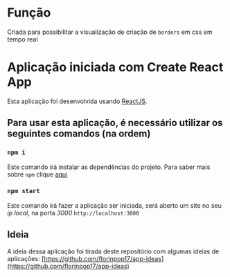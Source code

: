 # Função
Criada para possibilitar a visualização  de criação de `borders` em css em tempo real

# Aplicação iniciada com Create React App

Esta aplicação foi desenvolvida usando [ReactJS](https://github.com/facebook/create-react-app).

## Para usar esta aplicação, é necessário utilizar os seguintes comandos (na ordem)

### `npm i`

Este comando irá instalar as dependências do projeto.
Para saber mais sobre `npm` clique [aqui](https://www.npmjs.com/)

### `npm start`

Este comando irá fazer a aplicação ser iniciada, será aberto um site no seu *ip local*, na porta *3000*
`http://localhost:3000`

## Ideia

A ideia dessa aplicação foi tirada deste repositório com algumas ideias de aplicações: [https://github.com/florinpop17/app-ideas](https://github.com/florinpop17/app-ideas)
